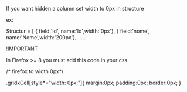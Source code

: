 If you want hidden a column set width to 0px in structure

ex:

Structur = [
        { field:'id', name:'Id',width:'0px'},
        { field:'nome', name:'Nome',width:'200px'},......

!IMPORTANT

In Firefox >= 8 you must add this code in your css

/* firefox td width 0px*/

.gridxCell[style*="width: 0px;"]{
    margin:0px;
    padding:0px;
    border:0px;
}